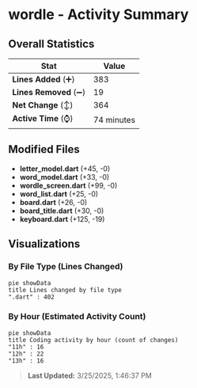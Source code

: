 # wordle - Activity Summary 

## Overall Statistics

| Stat                   | Value                                                             |
| ---------------------- | ----------------------------------------------------------------- |
| **Lines Added** (➕)   | 383                                          |
| **Lines Removed** (➖) | 19                                        |
| **Net Change** (↕)    | 364                |
| **Active Time** (⌚)   | 74 minutes |


## Modified Files
- **letter_model.dart** (+45, -0)
- **word_model.dart** (+33, -0)
- **wordle_screen.dart** (+99, -0)
- **word_list.dart** (+25, -0)
- **board.dart** (+26, -0)
- **board_title.dart** (+30, -0)
- **keyboard.dart** (+125, -19)

## Visualizations

### By File Type (Lines Changed)

```mermaid
pie showData
title Lines changed by file type
".dart" : 402
```

### By Hour (Estimated Activity Count)

```mermaid
pie showData
title Coding activity by hour (count of changes)
"11h" : 16
"12h" : 22
"13h" : 16
```


> **Last Updated:** 3/25/2025, 1:46:37 PM